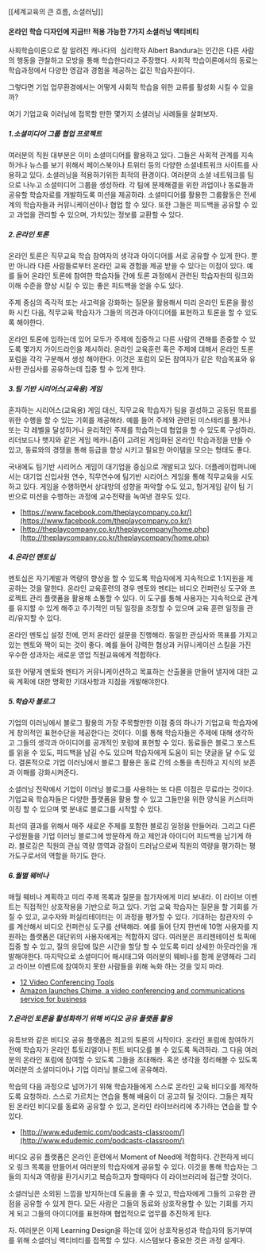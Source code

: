 [[세계교육의 큰 흐름, 소셜러닝]]

#### 온라인 학습 디자인에 지금!!! 적용 가능한 7가지 소셜러닝 액티비티

사회학습이론으로 잘 알려진 캐나다의  심리학자 Albert Bandura는 인간은 다른 사람의 행동을 관찰하고 모방을 통해 학습한다라고 주장했다. 사회적 학습이론에서의 동료는 학습과정에서 다양한 영감과 경험을 제공하는 값진 학습자원이다.

그렇다면 기업 업무환경에서는 어떻게 사회적 학습을 위한 교류를 활성화 시킬 수 있을까?

여기 기업교육 이러닝에 접목할 만한 몇가지 소셜러닝 사례들을 살펴보자.

##### **1.소셜미디어 그룹 협업 프로젝트**

여러분의 직원 대부분은 이미 소셜미디어를 활용하고 있다. 그들은 사회적 관계를 지속하거나 뉴스를 보기 위해서 페이스북이나 트위터 등의 다양한 소셜네트워크 사이트를 사용하고 있다. 소셜러닝을 적용하기위한 최적의 환경이다. 여러분의 소셜 네트워크를 팀으로 나누고 소셜미디어 그룹을 생성하라. 각 팀에 문제해결을 위한 과업이나 동료들과 공유할 학습자료를 개발하도록 미션을 제공하라. 소셜미디어를 활용한 그룹활동은 전세계의 학습자들과 커뮤니케이션이나 협업 할 수 있다. 또한 그들은 피드백을 공유할 수 있고 과업을 관리할 수 있으며, 가치있는 정보를 교환할 수 있다.

##### **2.온라인 토론**

온라인 토론은 직무교육 학습 참여자의 생각과 아이디어를 서로 공유할 수 있게 한다. 뿐만 아니라 다른 사람들로부터 온라인 교육 경험을 제공 받을 수 있다는 이점이 있다. 예를 들어 온라인 토론에 참여한 학습자들 간에 토론 과정에서 관련된 학습자원의 링크와 이해 수준을 향상 시킬 수 있는 좋은 피드백을 얻을 수도 있다.

주제 중심의 즉각적 또는 사고력을 강화하는 질문을 활용해서 미리 온라인 토론을 활성화 시킨 다음, 직무교육 학습자가 그들의 의견과 아이디어를 표현하고 토론을 할 수 있도록 해야한다.

온라인 토론에 임하는데 있어 모두가 주제에 집중하고 다른 사람의 견해를 존중할 수 있도록 몇가지 가이드라인을 제시하라. 온라인 교육훈련 혹은 주제에 대해서 온라인 토론 포럼을 각각 구분해서 생성 해야한다. 이것은 포럼의 모든 참여자가 같은 학습목표와 유사한 관심사를 공유하는데 집중 할 수 있게 한다.

##### **3.팀 기반 시리어스(교육용) 게임**

혼자하는 시리어스(교육용) 게임 대신, 직무교육 학습자가 팀을 결성하고 공동된 목표를 위한 수행을 할 수 있는 기회를 제공해라. 예를 들어 주제와 관련된 미스테리를 풀거나 또는 각 레벨을 달성하거나 윤리적인 주제를 학습하는데 협업을 할 수 있도록 구성하라. 리더보드나 뱃지와 같은 게임 메카니즘이 고려된 게임화된 온라인 학습과정을 만들 수 있고, 동료와의 경쟁을 통해 등급을 향상 시키고 필요한 아이템을 모으는 형태도 좋다.

국내에도 팀기반 시리어스 게임이 대기업을 중심으로 개발되고 있다. 더플레이컴퍼니에서는 대기업 신입사원 연수, 직무연수에 팀기반 시리어스 게임을 통해 직무교육을 시도하고 있다. 게임을 수행하면서 상대방의 성향을 파악할 수도 있고, 헝거게임 같이 팀 기반으로 미션을 수행하는 과정에 교수전략을 녹여낸 경우도 있다.

-   [https://www.facebook.com/theplaycompany.co.kr/](https://www.facebook.com/theplaycompany.co.kr/)
-   [http://theplaycompany.co.kr/theplaycompany/home.php](http://theplaycompany.co.kr/theplaycompany/home.php)

##### **4.온라인 멘토십**

멘토십은 자기계발과 역량의 향상을 할 수 있도록 학습자에게 지속적으로 1:1지원을 제공하는 것을 말한다. 온라인 교육훈련의 경우 멘토와 멘티는 비디오 컨퍼런싱 도구와 프로젝트 관리 플랫폼을 활용해 소통할 수 있다. 이 도구를 통해 사용자는 지속적으로 관계를 유지할 수 있게 해주고 주기적인 미팅 일정을 조정할 수 있으며 교육 훈련 일정을 관리/유지할 수 있다.

온라인 멘토십 설정 전에, 먼저 온라인 설문을 진행해라. 동일한 관심사와 목표를 가지고 있는 멘토와 짝이 되는 것이 좋다. 예를 들어 강력한 협상과 커뮤니케이션 스킬을 가진 우수한 성과자는 새로운 영업 직원교육에게 적합하다.

또한 어떻게 멘토와 멘티가 커뮤니케이션하고 목표하는 산출물을 만들어 낼지에 대한 교육 계획에 대한 명확한 기대사항과 지침을 개발해야한다.

##### **5.학습자 블로그**

기업의 이러닝에서 블로그 활용의 가장 주목할만한 이점 중의 하나가 기업교육 학습자에게 창의적인 표현수단을 제공한다는 것이다. 이를 통해 학습자들은 주제에 대해 생각하고 그들의 생각과 아이디어를 공개적인 포럼에 표현할 수 있다. 동료들은 블로그 포스트를 읽을 수 있도, 피드백을 남길 수도 있으며 학습자에게 도움이 되는 댓글을 달 수도 있다. 결론적으로 기업 이러닝에서 블로그 활용은 동료 간의 소통을 촉진하고 지식의 보존과 이해를 강화시켜준다.

소셜러닝 전략에서 기업이 이러닝 블로그를 사용하는 또 다른 이점은 무료라는 것이다. 기업교육 학습자들은 다양한 플랫폼을 활용 할 수 있고 그들만을 위한 양식을 커스터마이징 할 수 있으며 몇 분내로 블로그를 시작할 수 있다.

최선의 결과를 위해서 매주 새로운 주제를 포함한 블로깅 일정을 만들어라. 그리고 다른 구성원들을 기업 이러닝 블로그에 방문하게 하고 제안과 아이디어 피드백을 남기게 하라. 블로깅은 직원의 관심 역량 영역과 강점이 드러남으로써 직원의 역량을 평가하는 평가도구로서의 역할을 하기도 한다.

##### **6.월별 웨비나**

매월 웨비나 계획하고 미리 주제 목록과 질문을 참가자에게 미리 보내라. 이 라이브 이벤트는 직접적인 상호작용을 기반으로 하고 있다. 기업 교육 학습자는 질문을 할 기회를 가질 수 있고, 교수자와 퍼실리테이터는 이 과정을 평가할 수 있다. 기대하는 참관자의 수를 계산해서 비디오 컨퍼런싱 도구를 선택해라. 예를 들어 단지 한번에 10명 사용자를 지원하는 플랫폼은 대단위의 사용자에게는 적합하지 않다. 여러분은 프리젠테이션 토픽에 집중 할 수 있고, 질의 응답에 많은 시간을 할당 할 수 있도록 미리 상세한 아웃라인을 개발해야한다. 마지막으로 소셜미디어 해시태그와 여러분의 웨비나를 함께 운영해라 그리고 라이브 이벤트에 참여하지 못한 사람들을 위해 녹화 하는 것을 잊지 마라.

-   [12 Video Conferencing Tools](https://zapier.com/blog/best-video-conferencing-apps/)
-   [Amazon launches Chime, a video conferencing and communications service for business](https://techcrunch.com/2017/02/13/amazon-chime/?ncid=rss&utm_source=feedburner&utm_medium=feed&utm_campaign=Feed%3A+Techcrunch+%28TechCrunch%29&utm_content=FaceBook&sr_share=facebook)

##### **7.온라인 토론을 활성화하기 위해 비디오 공유 플랫폼 활용**

유튜브와 같은 비디오 공유 플랫폼은 최고의 토론의 시작이다. 온라인 포럼에 참여하기 전에 학습자가 온라인 튜토리얼이나 힌트 비디오를 볼 수 있도록 독려하라. 그 다음 여러분의 온라인 포럼에 참여할 수 있도록 그들을 초대해라. 혹은 생각을 정리해볼 수 있도록 여러분의 소셜미디어나 기업 이러닝 블로그에 공유해라.

학습의 다음 과정으로 넘어가기 위해 학습자들에게 스스로 온라인 교육 비디오를 제작하도록 요청하라. 스스로 가르치는 연습을 통해 배움이 더 공고히 될 것이다. 그들은 제작된 온라인 비디오를 동료와 공유할 수 있고, 온라인 라이브러리에 추가하는 연습을 할 수 있다.

-   [http://www.edudemic.com/podcasts-classroom/](http://www.edudemic.com/podcasts-classroom/)

비디오 공유 플랫폼은 온라인 훈련에서 Moment of Need에 적합하다. 간편하게 비디오 링크 목록을 만들어서 여러분의 학습자에게 공유할 수 있다. 이것을 통해 학습자는 그들의 지식과 역량을 환기시키고 복습하고자 할때마다 이 라이브러리에 접근할 것이다.

소셜러닝은 소외된 느낌을 방지하는데 도움을 줄 수 있고, 학습자에게 그들의 고유한 관점을 공유할 수 있게 한다. 모든 사람은 그들의 동료와 상호작용할 수 있는 기회를 가지게 되고 그들의 아이디어를 표현하며 협업적으로 업무를 추진하게 된다.

자. 여러분은 이제 Learning Design을 하는데 있어 상호작용성과 학습자의 동기부여를 위해 소셜러닝 액티비티를 접목할 수 있다. 시스템보다 중요한 것은 과정 설계다.